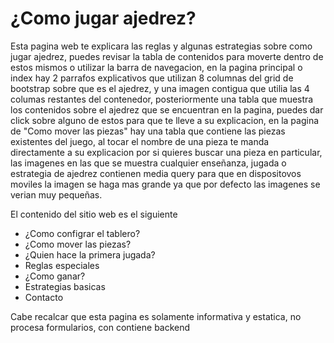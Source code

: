 # ¿Como jugar ajedrez?

<p>Esta pagina web te explicara las reglas y algunas estrategias sobre como jugar ajedrez, puedes revisar la tabla de contenidos para moverte dentro de estos mismos o utilizar la barra de navegacion, en la pagina principal o index hay 2 parrafos explicativos que utilizan 8 columnas del grid de bootstrap sobre que es el ajedrez, y una imagen contigua que utilia las 4 columas restantes del contenedor, posteriormente una tabla que muestra los contenidos sobre el ajedrez que se encuentran en la pagina, puedes dar click sobre alguno de estos para que te lleve a su explicacion, en la pagina de "Como mover las piezas" hay una tabla que contiene las piezas existentes del juego, al tocar el nombre de una pieza te manda directamente a su explicacion por si quieres buscar una pieza en particular, las imagenes en las que se muestra cualquier enseñanza, jugada o estrategia de ajedrez contienen media query para que en dispositovos moviles la imagen se haga mas grande ya que por defecto las imagenes se verian muy pequeñas.</p>

<p>El contenido del sitio web es el siguiente</p>
<ul>
    <li>¿Como configrar el tablero?</li>
    <li>¿Como mover las piezas?</li>
    <li>¿Quien hace la primera jugada?</li>
    <li>Reglas especiales</li>
    <li>¿Como ganar?</li>
    <li>Estrategias basicas</li>
    <li>Contacto</li>
</ul>

<p>Cabe recalcar que esta pagina es solamente informativa y estatica, no procesa formularios, con contiene backend</p>